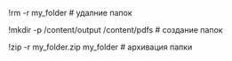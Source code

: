 !rm -r my_folder                         # удалние папок

!mkdir -p /content/output /content/pdfs  # создание папок

!zip -r my_folder.zip my_folder          # архивация папки
